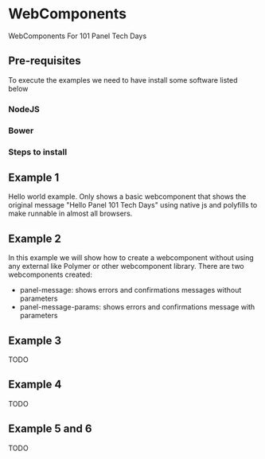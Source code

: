 # WebComponents
WebComponents For 101 Panel Tech Days

## Pre-requisites
To execute the examples we need to have install some software listed below

### NodeJS
### Bower

### Steps to install

## Example 1
Hello world example. Only shows a basic webcomponent that shows the original message "Hello Panel 101 Tech Days" using native js and polyfills to make runnable in almost all browsers.

## Example 2
In this example we will show how to create a webcomponent without using any external like Polymer or other webcomponent library. There are two webcomponents created:

- panel-message: shows errors and confirmations messages without parameters
- panel-message-params: shows errors and confirmations message with parameters

## Example 3
TODO

## Example 4
TODO

## Example 5 and 6
TODO


